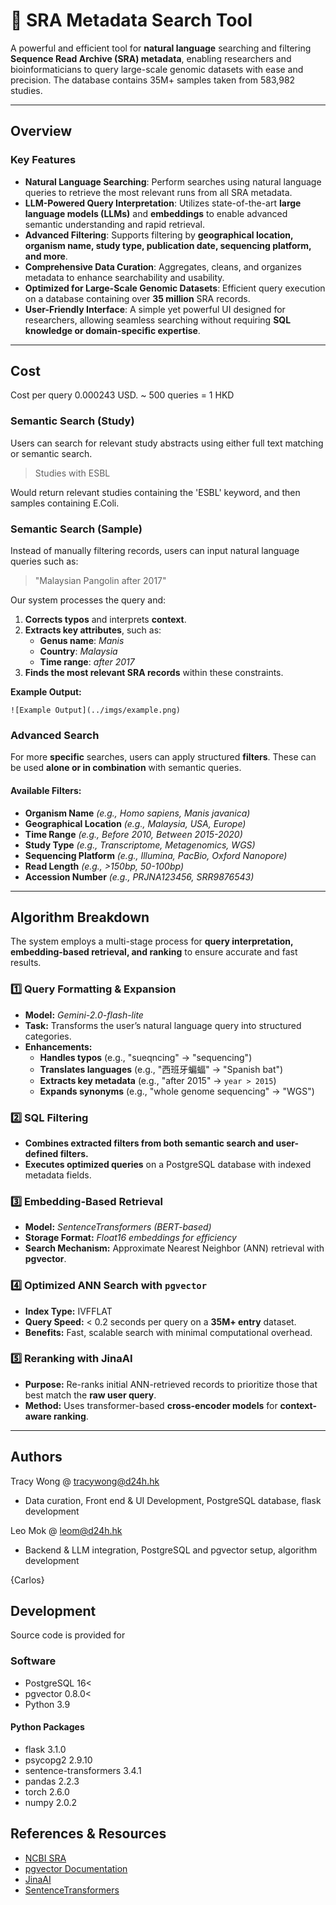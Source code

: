 # 🧬 SRA Metadata Search Tool

A powerful and efficient tool for **natural language** searching and filtering **Sequence Read Archive (SRA) metadata**, enabling researchers and bioinformaticians to query large-scale genomic datasets with ease and precision. The database contains 35M+ samples taken from 583,982 studies.

---

## Overview
### Key Features
- **Natural Language Searching**: Perform searches using natural language queries to retrieve the most relevant runs from all SRA metadata.
- **LLM-Powered Query Interpretation**: Utilizes state-of-the-art **large language models (LLMs)** and **embeddings** to enable advanced semantic understanding and rapid retrieval.
- **Advanced Filtering**: Supports filtering by **geographical location, organism name, study type, publication date, sequencing platform, and more**.
- **Comprehensive Data Curation**: Aggregates, cleans, and organizes metadata to enhance searchability and usability.
- **Optimized for Large-Scale Genomic Datasets**: Efficient query execution on a database containing over **35 million** SRA records.
- **User-Friendly Interface**: A simple yet powerful UI designed for researchers, allowing seamless searching without requiring **SQL knowledge or domain-specific expertise**.

---

## Cost
Cost per query 0.000243 USD. ~ 500 queries = 1 HKD

### Semantic Search (Study)
Users can search for relevant study abstracts using either full text matching or semantic search. 

> Studies with ESBL

Would return relevant studies containing the 'ESBL' keyword, and then samples containing E.Coli. 

### Semantic Search (Sample)
Instead of manually filtering records, users can input natural language queries such as:

> "Malaysian Pangolin after 2017"

Our system processes the query and:
1. **Corrects typos** and interprets **context**.
2. **Extracts key attributes**, such as:
   - **Genus name**: *Manis*
   - **Country**: *Malaysia*
   - **Time range**: *after 2017*
3. **Finds the most relevant SRA records** within these constraints.

**Example Output:**
```
![Example Output](../imgs/example.png)
```

### Advanced Search
For more **specific** searches, users can apply structured **filters**. These can be used **alone or in combination** with semantic queries.

#### Available Filters:
- **Organism Name** *(e.g., Homo sapiens, Manis javanica)*
- **Geographical Location** *(e.g., Malaysia, USA, Europe)*
- **Time Range** *(e.g., Before 2010, Between 2015-2020)*
- **Study Type** *(e.g., Transcriptome, Metagenomics, WGS)*
- **Sequencing Platform** *(e.g., Illumina, PacBio, Oxford Nanopore)*
- **Read Length** *(e.g., >150bp, 50-100bp)*
- **Accession Number** *(e.g., PRJNA123456, SRR9876543)*

---

## Algorithm Breakdown
The system employs a multi-stage process for **query interpretation, embedding-based retrieval, and ranking** to ensure accurate and fast results.

### 1️⃣ Query Formatting & Expansion
- **Model:** *Gemini-2.0-flash-lite*
- **Task:** Transforms the user’s natural language query into structured categories.
- **Enhancements:**
  - **Handles typos** (e.g., "sueqncing" → "sequencing")
  - **Translates languages** (e.g., "西班牙蝙蝠" → "Spanish bat")
  - **Extracts key metadata** (e.g., "after 2015" → `year > 2015`)
  - **Expands synonyms** (e.g., "whole genome sequencing" → "WGS")

### 2️⃣ SQL Filtering
- **Combines extracted filters from both semantic search and user-defined filters.**
- **Executes optimized queries** on a PostgreSQL database with indexed metadata fields.

### 3️⃣ Embedding-Based Retrieval
- **Model:** *SentenceTransformers (BERT-based)*
- **Storage Format:** *Float16 embeddings for efficiency*
- **Search Mechanism:** Approximate Nearest Neighbor (ANN) retrieval with **pgvector**.

### 4️⃣ Optimized ANN Search with `pgvector`
- **Index Type:** IVFFLAT
- **Query Speed:** < 0.2 seconds per query on a **35M+ entry** dataset.
- **Benefits:** Fast, scalable search with minimal computational overhead.

### 5️⃣ Reranking with JinaAI
- **Purpose:** Re-ranks initial ANN-retrieved records to prioritize those that best match the **raw user query**.
- **Method:** Uses transformer-based **cross-encoder models** for **context-aware ranking**.

---

## Authors
Tracy Wong @ tracywong@d24h.hk
- Data curation, Front end & UI Development, PostgreSQL database, flask development

Leo Mok @ leom@d24h.hk
- Backend & LLM integration, PostgreSQL and pgvector setup, algorithm development

{Carlos}

## Development 
Source code is provided for 

### Software
- PostgreSQL 16<
- pgvector 0.8.0<
- Python 3.9
#### Python Packages
- flask 3.1.0
- psycopg2 2.9.10
- sentence-transformers 3.4.1
- pandas 2.2.3
- torch 2.6.0
- numpy 2.0.2

## References & Resources
- [NCBI SRA](https://www.ncbi.nlm.nih.gov/sra)
- [pgvector Documentation](https://github.com/pgvector/pgvector)
- [JinaAI](https://github.com/jina-ai)
- [SentenceTransformers](https://www.sbert.net)

